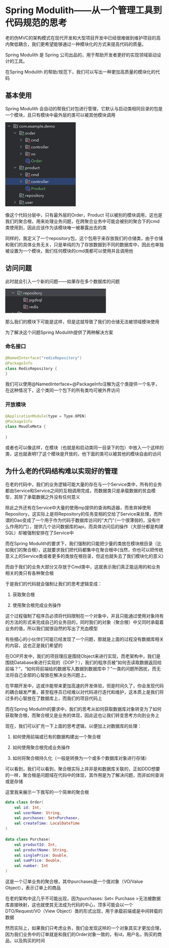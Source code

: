 # Spring Modulith——从一个管理工具到代码规范的思考

老的伪MVC的架构模式在现代开发和大型项目开发中已经很难做到维护项目的高内聚低耦合，我们更希望能够通过一种模块化的方式来提高代码的质量。

Spring Modulith 是 Spring 公司出品的，用于帮助开发者更好的实现领域驱动设计的工具。

在Spring Modulith 的帮助/规范下，我们可以写出一种更加高质量的模块化的代码

## 基本使用

Spring Modulith 会自动的帮我们对包进行管理，它默认与启动类相同目录的包是一个模块，且只有模块中最外层的类可以被其他模块调用

![image.png](https://raw.githubusercontent.com/CoteNite/Blog_img/master/blogImg/20250925205237.png)

像这个代码分层中，只有最外层的Order，Product 可以被别的模块调用，这也是我们的聚合根，用来处理业务问题，在跨聚合业务中可能会被别的聚合下的cmd类使用到，因此应该作为该模块唯一被暴露出去的类

同样的，我定义了一个repository包，这个包用于来存放我们的仓储类，由于仓储和我们的具体业务无关，只是单纯的为了存放数据到不同的数据库中，因此也单独被设置为一个模块，我们任何模块的cmd类都可以使用并且调用他

## 访问问题

此时就会引入一个新的问题——如果存在多个数据库的问题

![image.png](https://raw.githubusercontent.com/CoteNite/Blog_img/master/blogImg/20250925210117.png)

那么我们的模块下可能是这样，但是这就导致了我们的仓储无法被领域模块使用

为了解决这个问题Spring Modulith提供了两种解决方案

### 命名接口

```kotlin
@NamedInterface("redisRepository")  
@PackageInfo
class RedisRepository {  
}
```

我们可以使用@NamedInterface+@PackageInfo注解为这个类提供一个名字，在这种情况下，这个类同一个包下的所有类均可被外界访问

### 开放模块

```kotlin
@ApplicationModule(type = Type.OPEN)
@PackageInfo
class MoudleMeta {

}
```

或者也可以像这样，在模块（也就是和启动类同一目录下的包）中放入一个这样的类，这也就表明1了这个模块是开放的，他下面的类可以被其他的模块自由的访问

## 为什么老的代码结构难以实现好的管理

在老的代码中，我们的业务逻辑可能大量的存在与一个Service类中，所有的业务都由Service和Service之间的互相调用完成，而数据类只是承载数据的贫血模型，其除了承载数据之外没有任何意义

除此之外还有在Service中大量的使用mp提供的查询构造器，而舍弃掉使用Repository，这实际上是将Repository的任务变相的交给了Service来处理，而所谓的Dao变成了一个用于作为代码于数据库访问的”大门“（一个很薄弱的，没有什么作用的门），提供几个访问数据库的api，而具体访问后的操作（大部分都是构建SQL）却被强制安排在了Service中

而在Spring Modulith的要求下，我们强制的只能把少量的类放在模块根目录（比如我们的聚合根），这就要求我们把代码都集中在聚合根中(当然，你也可以把传统意义上的Service类或者更多的类放在根目录，但这也就失去了我们模块化的意义)

而由于我们的业务大部分又存放于Cmd类中，这就表示我们真正能运用的和业务相关的类只有各种聚合根

于是我们的代码就会强制让我们的思考逻辑变成：

1. 获取聚合根

2. 使用聚合根完成业务操作

这个过程强制了程序员必须将代码限制在一个对象中，并且只能通过使用对象持有的方法的形式来完成自己的业务目的，同时我们的对象（聚合根）中又同时承载着业务的值，所以我们就很自然的写出了充血模型

有些细心的小伙伴们可能已经发现了一个问题，那就是上面的过程没有数据库相关的内容，这也正是我们希望的

在OOP开发中，我们的项目理应是围绕Object来进行实现，而老架构中，我们是围绕Database来进行实现的（DOP？），我们的程序员被”如何去读取数据返回给前端？“，“如何将前端给的数据写入数据到数据库中？”一类的问题所困扰，而无法将自己全部的心智放在解决业务问题上。

在早期开发中，这或许能带来更加高速的开发体验，但是时间久了，你会发现代码的耦合越发严重，甚至程序员已经难以对代码进行迭代和维护，这本质上是我们将过多的心智放在了数据库上，而我们的项目代码上

而在Spring Modulith的要求中，我们的思考从如何获取数据库对象转变为了如何获取聚合根，而聚合根又是业务的体现，因此这也让我们转变思考方向到业务上

现在，我们可以扩充一下上面的思考逻辑，以便加上对数据库的处理：

1. 如何使用前端或已有的数据构建出一个聚合根

2. 如何使用聚合根完成业务操作

3. 如何将聚合根持久化（一般是转换为一个或多个数据库对象进行存储）

可以看到，我们可以看到，聚合根实际上并非是和数据库关联的，正如DDD想要的一样，聚合根是问题域在代码中的体现，其作用是为了解决问题，而非如何查询或是存储

这里我来展示一下我写的一个简单的聚合根

```kotlin
data class Order(  
    val id: Int,  
    val userName: String,  
    val purchases: Set<Purchase>,  
    val createTime: LocalDateTime  
)

data class Purchase(  
    val productId: Int,  
    val productName: String,  
    val singlePrice: Double,  
    val sumPrice: Double,  
    val number: Int  
)
```

这是一个订单业务的聚合根，其中purchases是一个值对象（VO/Value Object），表示订单上的商品

在老的架构中这几乎不可能出现，因为purchases: Set< Purchase >无法被数据库直接映射，这也就使其无法成为代码的中心，顶多可能会以一个DTO/Request/VO（View Object）类的形式出现，用于承载前端或是中间转载的数据

然而实际上，如果我们只考虑业务，我们会发现这样的一个对象其实才更加合理，因为我们业务中的订单就是和我们的Order对象一致的，有id，用户名，购买的商品，以及购买的时间